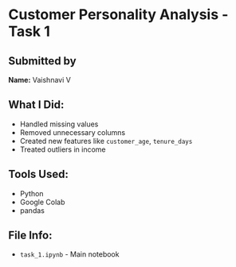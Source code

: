# Customer Personality Analysis - Task 1

## Submitted by
**Name:** Vaishnavi V

## What I Did:
- Handled missing values
- Removed unnecessary columns
- Created new features like `customer_age`, `tenure_days`
- Treated outliers in income

## Tools Used:
- Python
- Google Colab
- pandas

## File Info:
- `task_1.ipynb` - Main notebook

